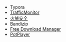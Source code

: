 - Typora
- [TrafficMonitor](https://github.com/zhongyang219/TrafficMonitor)
- [火绒安全](https://www.huorong.cn/)
- [Bandizip]()
- [Free Download Manager]()
- [PotPlayer]()